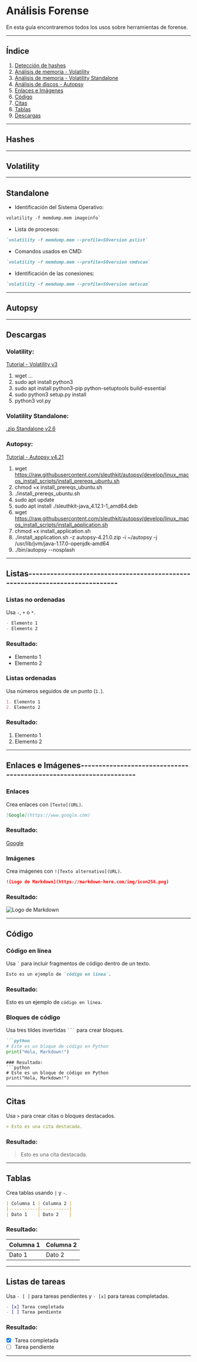 # Análisis Forense

En esta guía encontraremos todos los usos sobre herramientas de forense.

---

## Índice
1. [Detección de hashes](#hashes)
2. [Análisis de memoria - Volatility](#volatility)
3. [Análisis de memoria - Volatility Standalone](#standalone)
4. [Análisis de discos - Autopsy](#autopsy)
5. [Enlaces e Imágenes](#enlaces-e-imagenes)
6. [Código](#codigo)
7. [Citas](#citas)
8. [Tablas](#tablas)
9. [Descargas](#descargas)

---

## Hashes

---

## Volatility

---

## Standalone

- Identificación del Sistema Operativo:
```markdown
volatility -f memdump.mem imageinfo`
```

- Lista de procesos:
```markdown
`volatility -f memdump.mem --profile=SOversion pslist`
```

- Comandos usados en CMD:
```markdown
`volatility -f memdump.mem --profile=SOversion cmdscan`
```

- Identificación de las conexiones:
```markdown
`volatility -f memdump.mem --profile=SOversion netscan`
```

---

## Autopsy

---

## Descargas

### Volatility:
[Tutorial - Volatility v3](https://www.youtube.com/watch?v=HKRZohqJEMM&t=160s)

1. wget ...
2. sudo apt install python3
3. sudo apt install python3-pip python-setuptools build-essential
4. sudo python3 setup.py install
5. python3 vol.py

### Volatility Standalone:
[.zip Standalone v2.6](http://downloads.volatilityfoundation.org/releases/2.6/volatility_2.6_lin64_standalone.zip)

### Autopsy:
[Tutorial - Autopsy v4.21](https://www.youtube.com/watch?v=DYMG7U7FOPU)

1. wget https://raw.githubusercontent.com/sleuthkit/autopsy/develop/linux_macos_install_scripts/install_prereqs_ubuntu.sh
2. chmod +x install_prereqs_ubuntu.sh
3. ./install_prereqs_ubuntu.sh
4. sudo apt update
5. sudo apt install ./sleuthkit-java_4.12.1-1_amd64.deb
6. wget https://raw.githubusercontent.com/sleuthkit/autopsy/develop/linux_macos_install_scripts/install_application.sh
7. chmod +x install_application.sh
8. ./install_application.sh -z autopsy-4.21.0.zip -i ~/autopsy -j /usr/lib/jvm/java-1.17.0-openjdk-amd64
9. ./bin/autopsy --nosplash

---

## Listas----------------------------------------------------------------------------

### Listas no ordenadas
Usa `-`, `+` o `*`.
```markdown
- Elemento 1
- Elemento 2
```
### Resultado:
- Elemento 1
- Elemento 2

### Listas ordenadas
Usa números seguidos de un punto (`1.`).
```markdown
1. Elemento 1
2. Elemento 2
```
### Resultado:
1. Elemento 1
2. Elemento 2

---

## Enlaces e Imágenes------------------------------------------------------------------

### Enlaces
Crea enlaces con `[Texto](URL)`.
```markdown
[Google](https://www.google.com)
```
### Resultado:
[Google](https://www.google.com)

### Imágenes
Crea imágenes con `![Texto alternativo](URL)`.
```markdown
![Logo de Markdown](https://markdown-here.com/img/icon256.png)
```
### Resultado:
![Logo de Markdown](https://markdown-here.com/img/icon256.png)

---

## Código

### Código en línea
Usa `` ` `` para incluir fragmentos de código dentro de un texto.
```markdown
Esto es un ejemplo de `código en línea`.
```
### Resultado:
Esto es un ejemplo de `código en línea`.

### Bloques de código
Usa tres tildes invertidas `` ``` `` para crear bloques.
```markdown
```python
# Este es un bloque de código en Python
print("Hola, Markdown!")
```
```
### Resultado:
```python
# Este es un bloque de código en Python
print("Hola, Markdown!")
```

---

## Citas
Usa `>` para crear citas o bloques destacados.
```markdown
> Esto es una cita destacada.
```
### Resultado:
> Esto es una cita destacada.

---

## Tablas
Crea tablas usando `|` y `-`.
```markdown
| Columna 1 | Columna 2 |
|-----------|-----------|
| Dato 1    | Dato 2    |
```
### Resultado:
| Columna 1 | Columna 2 |
|-----------|-----------|
| Dato 1    | Dato 2    |

---

## Listas de tareas
Usa `- [ ]` para tareas pendientes y `- [x]` para tareas completadas.
```markdown
- [x] Tarea completada
- [ ] Tarea pendiente
```
### Resultado:
- [x] Tarea completada
- [ ] Tarea pendiente

---
